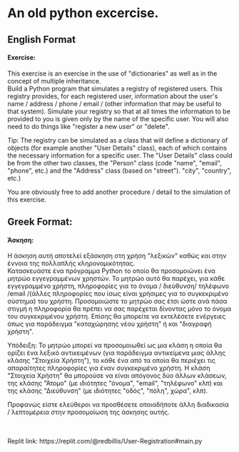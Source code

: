 <h1>An old python excercise.</h1>

<h2>English Format</h2>
<h4>Exercise:</h4>
<p>This exercise is an exercise in the use of "dictionaries" as well as in the concept of multiple inheritance. </br>
Build a Python program that simulates a registry of registered users. This registry provides, for each registered user, information about the user's name / address / phone / email / (other information that may be useful to that system). Simulate your registry so that at all times the information to be provided to you is given only by the name of the specific user. You will also need to do things like "register a new user" or "delete".</p>
<p>Tip: The registry can be simulated as a class that will define a dictionary of objects (for example another "User Details" class), each of which contains the necessary information for a specific user. The "User Details" class could be from the other two classes, the "Person" class (code "name", "email", "phone", etc.) and the "Address" class (based on "street"). "city", "country", etc.)</p> 
<p>You are obviously free to add another procedure / detail to the simulation of this exercise.</p>

<h2>Greek Format:</h2>
<h4>Άσκηση:</h4>
<p>Η άσκηση αυτή αποτελεί εξάσκηση στη χρήση "λεξικών" καθώς και στην έννοια της πολλαπλής
κληρονομικότητας. </br>
Κατασκευάστε ένα πρόγραμμα Python το οποίο θα προσομοιώνει ένα μητρώο εγγεγραμμένων χρηστών. Το
μητρώο αυτό θα παρέχει, για κάθε εγγεγραμμένο χρήστη, πληροφορίες για το όνομα / διεύθυνση/ τηλέφωνο /email
/(άλλες πληροφορίες που ίσως είναι χρήσιμες για το συγκεκριμένο σύστημα) του χρήστη.
Προσομοιώστε το μητρώο σας έτσι ώστε ανά πάσα στιγμή η πληροφορία θα πρέπει να σας παρέχεται δίνοντας
μόνο το όνομα του συγκεκριμένου χρήστη. Επίσης θα μπορείτε να εκτελέσετε ενέργειες όπως για παράδειγμα
"καταχώρησης νέου χρήστη" ή και "διαγραφή χρήστη".</p>
<p>Υπόδειξη: To μητρώο μπορεί να προσομοιωθεί ως μια κλάση η οποία θα ορίζει ένα λεξικό αντικειμένων (για
παράδειγμα αντικείμενα μιας άλλης κλάσης "Στοιχεία Χρήστη"), το κάθε ένα από τα οποία θα περιέχει τις
απαραίτητες πληροφορίες για έναν συγκεκριμένο χρήστη. Η κλάση "Στοιχεία Χρήστη" θα μπορούσε να είναι
απόγονος δύο άλλων κλάσεων, της κλάσης "Άτομο" (με ιδιότητες "όνομα", "email", "τηλέφωνο" κλπ) και της
κλάσης "Διεύθυνση" (με ιδιότητες "οδός", "πόλη", χώρα", κλπ).</p>
<p>Προφανώς είστε ελεύθεροι να προσθέσετε οποιαδήποτε άλλη διαδικασία / λεπτομέρεια στην προσομοίωση της
άσκησης αυτής.</p>
</br>
</br>
Replit link: https://replit.com/@redbillis/User-Registration#main.py
